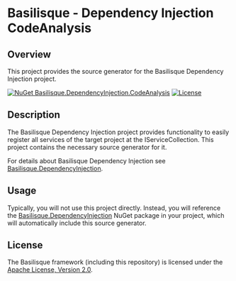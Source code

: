 <!--
   Copyright 2024-2025 Alexander Stärk

   Licensed under the Apache License, Version 2.0 (the "License");
   you may not use this file except in compliance with the License.
   You may obtain a copy of the License at

       http://www.apache.org/licenses/LICENSE-2.0

   Unless required by applicable law or agreed to in writing, software
   distributed under the License is distributed on an "AS IS" BASIS,
   WITHOUT WARRANTIES OR CONDITIONS OF ANY KIND, either express or implied.
   See the License for the specific language governing permissions and
   limitations under the License.
-->
# Basilisque - Dependency Injection CodeAnalysis

## Overview
This project provides the source generator for the Basilisque Dependency Injection project.

[![NuGet Basilisque.DependencyInjection.CodeAnalysis](https://img.shields.io/badge/NuGet_Basilisque.DependencyInjection.CodeAnalysis-latest-blue.svg)](https://www.nuget.org/packages/Basilisque.DependencyInjection.CodeAnalysis)
[![License](https://img.shields.io/badge/License-Apache%20License%202.0-red.svg)](LICENSE.txt)

## Description
The Basilisque Dependency Injection project provides functionality to easily register all services of the target project at the IServiceCollection. This project contains the necessary source generator for it.  

For details about Basilisque Dependency Injection see [Basilisque.DependencyInjection](https://www.nuget.org/packages/Basilisque.DependencyInjection).

## Usage
Typically, you will not use this project directly. Instead, you will reference the [Basilisque.DependencyInjection](https://www.nuget.org/packages/Basilisque.DependencyInjection) NuGet package in your project, which will automatically include this source generator.

## License
The Basilisque framework (including this repository) is licensed under the [Apache License, Version 2.0](LICENSE.txt).